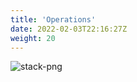 ```yaml
---
title: 'Operations'
date: 2022-02-03T22:16:27Z
weight: 20
---
```


![stack-png](templates/stack.png)
